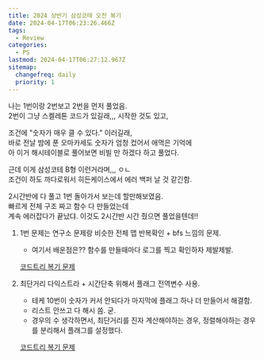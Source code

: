 ```yaml
---
title: 2024 상반기 삼성코테 오전 복기
date: 2024-04-17T06:23:26.466Z
tags:
  - Review
categories:
  - PS
lastmod: 2024-04-17T06:27:12.967Z
sitemap:
  changefreq: daily
  priority: 1
---
```


나는 1번이랑 2번보고 2번을 먼저 풀었음.<br>
2번이 그냥 스켈레톤 코드가 있길래,,, 시작한 것도 있고,<br>

조건에 "숫자가 매우 클 수 있다." 이러길래,<br>
바로 전날 밤에 푼 오마카세도 숫자가 엄청 컸어서 애먹은 기억에<br>
아 이거 해시테이블로 풀어보면 비빌 만 하겠다 하고 풀었다.<br>

근데 이게 삼성코테 B형 이런거라며,,, ㅇㄴ <br>
조건이 하도 까다로워서 히든케이스에서 에러 백퍼 날 것 같긴함.<br>

2시간반에 다 풀고 1번 돌아가서 보는데 할만해보였음.<br>
빠르게 전체 구조 짜고 함수 다 만들었는데<br>
계속 에러잡다가 끝났댜. 이것도 2시간반 시간 줬으면 풀었을텐데!!

1. 1번 문제는 연구소 문제랑 비슷한 전체 맵 반복확인 + bfs 느낌의 문제.

   - 여기서 배운점은?? 함수를 만들때마다 로그를 찍고 확인하자 제발제발.

   [코드트리 복기 문제](https://www.codetree.ai/training-field/frequent-problems/problems/ancient-ruin-exploration/description?page=1&pageSize=20)

2. 최단거리 다익스트라 + 시간단축 위해서 플래그 전역변수 사용.

   - 테케 10번이 숫자가 커서 안되다가 마지막에 플래그 하나 더 만들어서 해결함.
   - 리스트 안쓰고 다 해시 씀. 굳.
   - 경우의 수 생각하면서, 최단거리를 진자 계산해야하는 경우, 정렬해야하는 경우를 분리해서 플래그를 설정했다.

   [코드트리 복기 문제](https://www.codetree.ai/training-field/frequent-problems/problems/codetree-tour/description?page=1&pageSize=20)
